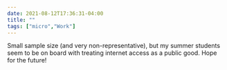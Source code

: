 ```yaml
---
date: 2021-08-12T17:36:31-04:00
title: ""
tags: ["micro","Work"]
---
```

Small sample size (and very non-representative), but my summer students seem to be on board with treating internet access as a public good. Hope for the future!
